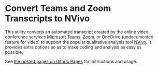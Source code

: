 # Convert Teams and Zoom Transcripts to NVivo

This utility converts an automated transcript created by the online video conference services [Microsoft Teams](https://www.microsoft.com/en-gb/microsoft-teams/group-chat-software), [Zoom](https://zoom.us/), or OneDrive (undocumented feature for video) to support the popular qualitative analysis tool [NVivo](https://www.qsrinternational.com/nvivo-qualitative-data-analysis-software/home). It provides extra options so as to make coding and analysis as easy as possible.

See [the hosted pages on Github Pages](https://securityessentials.github.io/Teams2NVivo/index.html ) for instructions and usage.

